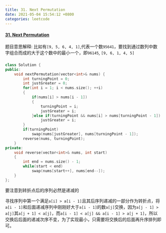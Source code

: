 ```yaml
---
title: 31. Next Permutation
date: 2021-05-04 15:54:12 +0800
categories: leetcode
---
```

#### [31. Next Permutation](https://leetcode.com/problems/next-permutation/)

题目意思解释:
比如有`[9, 5, 6, 4, 1]`,代表一个数`95641`，要找到通过数列中数字组合而成的大于这个数中的最小一个，即`96145`, `[9, 6, 1, 4, 5]`

#####
```c++
class Solution {
public:
    void nextPermutation(vector<int>& nums) {
        int turningPoint = 0;
        int justGreater = 0;
        for(int i = 1; i < nums.size(); ++i)
        {
            if(nums[i] > nums[i - 1])
            {
                turningPoint = i;
                justGreater = i;
            }else if(turningPoint && nums[i] > nums[turningPoint - 1])
                justGreater = i;       
        }
        if(turningPoint)
            swap(nums[justGreater], nums[turningPoint - 1]);
        reverse(nums, turningPoint);
    }
private:
    void reverse(vector<int>& nums, int start)
    {
        int end = nums.size() - 1;
        while(start < end)
            swap(nums[start++], nums[end--]);
    }
};
```

要注意到转折点后的序列必然是递减的

寻找序列中第一个满足`a[i] > a[i - 1]`且其后序列递减的一部分作为转折点，将`a[i - 1]`和后面递减序列中刚刚好大于`a[i - 1]`的数`a[j]`交换，因为`a[j - 1] > a[j]`其`a[j + 1] < a[j]`，而`a[i - 1] < a[j] && a[i - 1] > a[j + 1]`，所以交换后后面的递减次序不变，为了实现最小，只需要将交换后的后面再升序排列即可。
